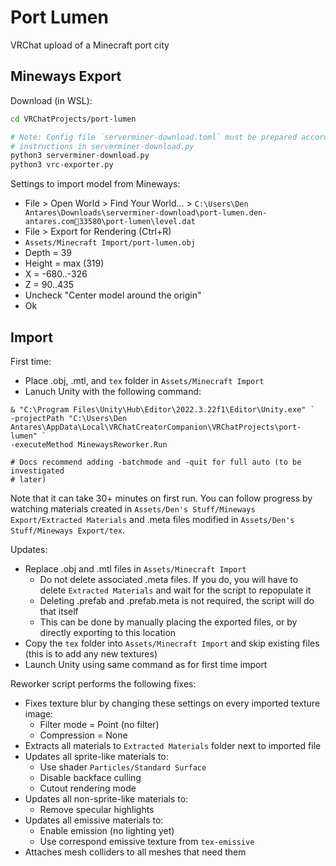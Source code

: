 # Port Lumen

VRChat upload of a Minecraft port city

## Mineways Export

Download (in WSL):
```bash
cd VRChatProjects/port-lumen

# Note: Config file `serverminer-download.toml` must be prepared according to
# instructions in serverminer-download.py
python3 serverminer-download.py
python3 vrc-exporter.py
```

Settings to import model from Mineways:
- File > Open World > Find Your World... > `C:\Users\Den Antares\Downloads\serverminer-download\port-lumen.den-antares.com33580\port-lumen\level.dat`
- File > Export for Rendering (Ctrl+R)
- `Assets/Minecraft Import/port-lumen.obj`
- Depth = 39
- Height = max (319)
- X = -680..-326
- Z = 90..435
- Uncheck "Center model around the origin"
- Ok

## Import

First time:
- Place .obj, .mtl, and `tex` folder in `Assets/Minecraft Import`
- Lanuch Unity with the following command:
```
& "C:\Program Files\Unity\Hub\Editor\2022.3.22f1\Editor\Unity.exe" `
-projectPath "C:\Users\Den Antares\AppData\Local\VRChatCreatorCompanion\VRChatProjects\port-lumen" `
-executeMethod MinewaysReworker.Run

# Docs recommend adding -batchmode and -quit for full auto (to be investigated
# later)
```

Note that it can take 30+ minutes on first run. You can follow progress by watching materials created in `Assets/Den's Stuff/Mineways Export/Extracted Materials` and .meta files modified in `Assets/Den's Stuff/Mineways Export/tex`.

Updates:
- Replace .obj and .mtl files in `Assets/Minecraft Import`
  * Do not delete associated .meta files. If you do, you will have to delete `Extracted Materials` and wait for the script to repopulate it
  * Deleting .prefab and .prefab.meta is not required, the script will do that itself
  * This can be done by manually placing the exported files, or by directly exporting to this location
- Copy the `tex` folder into `Assets/Minecraft Import` and skip existing files (this is to add any new textures)
- Launch Unity using same command as for first time import

Reworker script performs the following fixes:
- Fixes texture blur by changing these settings on every imported texture image:
  * Filter mode = Point (no filter)
  * Compression = None
- Extracts all materials to `Extracted Materials` folder next to imported file
- Updates all sprite-like materials to:
  * Use shader `Particles/Standard Surface`
  * Disable backface culling
  * Cutout rendering mode
- Updates all non-sprite-like materials to:
  * Remove specular highlights
- Updates all emissive materials to:
  * Enable emission (no lighting yet)
  * Use correspond emissive texture from `tex-emissive`
- Attaches mesh colliders to all meshes that need them
